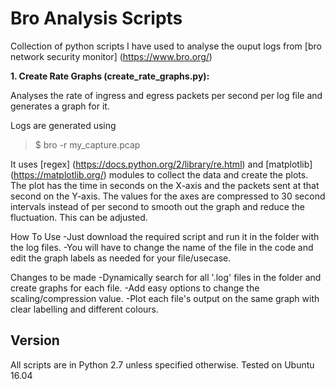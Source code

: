 # Bro Analysis Scripts

Collection of python scripts I have used to analyse the ouput logs from [bro network security monitor] (https://www.bro.org/)

**1. Create Rate Graphs (create_rate_graphs.py):**
  
  Analyses the rate of ingress and egress packets per second per log file and generates a graph for it.
  
  Logs are generated using
  >$ bro -r my_capture.pcap
  
  It uses [regex] (https://docs.python.org/2/library/re.html) and [matplotlib] (https://matplotlib.org/) modules to collect the data and create the plots. 
  The plot has the time in seconds on the X-axis and the packets sent at that second on the Y-axis.
  The values for the axes are compressed to 30 second intervals instead of per second to smooth out the graph and reduce the fluctuation. This can be adjusted.
  
  How To Use
    -Just download the required script and run it in the folder with the log files.
    -You will have to change the name of the file in the code and edit the graph labels as needed for your file/usecase.
  
  Changes to be made
    -Dynamically search for all '.log' files in the folder and create graphs for each file.
    -Add easy options to change the scaling/compression value.
    -Plot each file's output on the same graph with clear labelling and different colours.

## Version
All scripts are in Python 2.7 unless specified otherwise. Tested on Ubuntu 16.04

